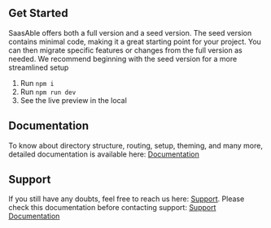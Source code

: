 ## Get Started

SaasAble offers both a full version and a seed version. The seed version contains minimal code, making it a great starting point for your project. You can then migrate specific features or changes from the full version as needed. We recommend beginning with the seed version for a more streamlined setup

1. Run `npm i`
2. Run `npm run dev`
3. See the live preview in the local

## Documentation

To know about directory structure, routing, setup, theming, and many more, detailed documentation is available here: [Documentation](https://phoenixcoded.gitbook.io/saasable)

## Support

If you still have any doubts, feel free to reach us here: [Support](https://support.phoenixcoded.net/). Please check this documentation before contacting support: [Support Documentation](https://phoenixcoded.gitbook.io/saasable/support)
